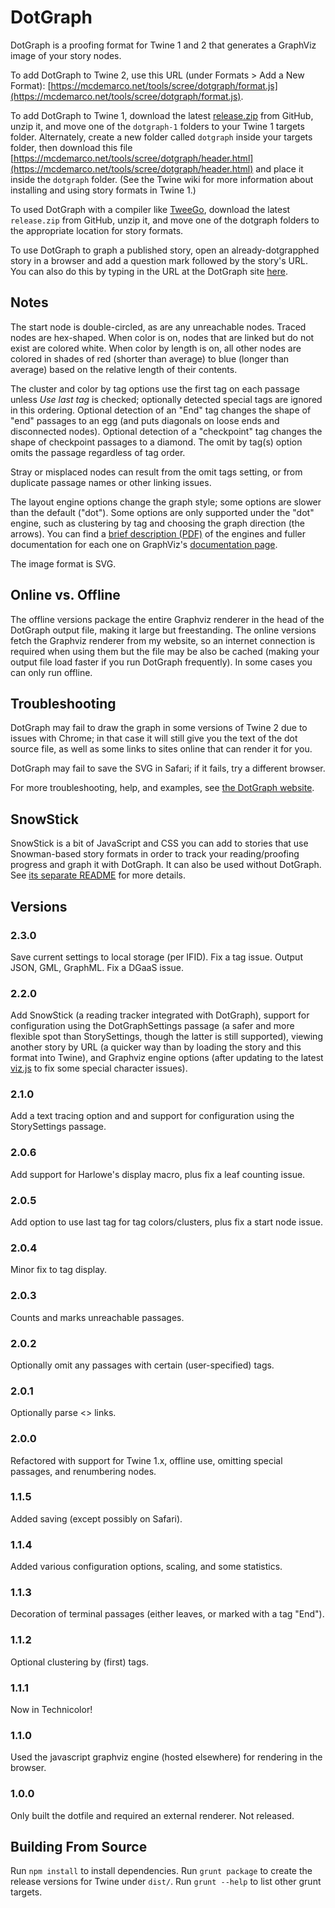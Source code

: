 # DotGraph

DotGraph is a proofing format for Twine 1 and 2 that generates a GraphViz image of your story nodes.

To add DotGraph to Twine 2, use this URL (under Formats > Add a New Format): [https://mcdemarco.net/tools/scree/dotgraph/format.js](https://mcdemarco.net/tools/scree/dotgraph/format.js).

To add DotGraph to Twine 1, download the latest [release.zip](https://github.com/mcdemarco/dotgraph/releases/latest) from GitHub, unzip it, and move one of the `dotgraph-1` folders to your Twine 1 targets folder.  Alternately, create a new folder called `dotgraph` inside your targets folder, then download this file [https://mcdemarco.net/tools/scree/dotgraph/header.html](https://mcdemarco.net/tools/scree/dotgraph/header.html) and place it inside the `dotgraph` folder.  (See the Twine wiki for more information about installing and using story formats in Twine 1.)

To used DotGraph with a compiler like [TweeGo](http://www.motoslave.net/tweego/), download the latest `release.zip` from GitHub, unzip it, and move one of the dotgraph folders to the appropriate location for story formats.

To use DotGraph to graph a published story, open an already-dotgrapphed story in a browser and add a question mark followed by the story's URL.
You can also do this by typing in the URL at the DotGraph site [here](https://mcdemarco.net/tools/scree/dotgraph/#DotGraph.as.a.Service).

## Notes

The start node is double-circled, as are any unreachable nodes.  Traced nodes are hex-shaped.  When color is on, nodes that are linked but do not exist are colored white.  When color by length is on, all other nodes are colored in shades of red (shorter than average) to blue (longer than average) based on the relative length of their contents.

The cluster and color by tag options use the first tag on each passage unless *Use last tag* is checked; optionally detected special tags are ignored in this ordering.  Optional detection of an "End" tag changes the shape of "end" passages to an egg (and puts diagonals on loose ends and disconnected nodes).  Optional detection of a "checkpoint" tag changes the shape of checkpoint passages to a diamond.  The omit by tag(s) option omits the passage regardless of tag order.

Stray or misplaced nodes can result from the omit tags setting, or from duplicate passage names or other linking issues.

The layout engine options change the graph style; some options are slower than the default ("dot").  Some options are only supported under the "dot" engine, such as clustering by tag and choosing the graph direction (the arrows).  You can find a [brief description (PDF)](https://graphviz.gitlab.io/_pages/pdf/dot.1.pdf) of the engines and fuller documentation for each one on GraphViz's [documentation page](https://graphviz.org/documentation/).

The image format is SVG.

## Online vs. Offline

The offline versions package the entire Graphviz renderer in the head of the DotGraph output file, making it large but freestanding. The online versions fetch the Graphviz renderer from my website, so an internet connection is required when using them but the file may be also be cached (making your output file load faster if you run DotGraph frequently).  In some cases you can only run offline.

## Troubleshooting

DotGraph may fail to draw the graph in some versions of Twine 2 due to issues with Chrome;
in that case it will still give you the text of the dot source file, as well as some links to sites online that can render it for you.

DotGraph may fail to save the SVG in Safari; if it fails, try a different browser.

For more troubleshooting, help, and examples, see [the DotGraph website](http://mcdemarco.net/tools/scree/dotgraph/).

## SnowStick

SnowStick is a bit of JavaScript and CSS you can add to stories that use Snowman-based story formats in order to track your reading/proofing progress and graph it with DotGraph.  It can also be used without DotGraph.  See [its separate README](snowstick/README.md) for more details.

## Versions

### 2.3.0

Save current settings to local storage (per IFID).  Fix a tag issue.  Output JSON, GML, GraphML.  Fix a DGaaS issue.

### 2.2.0

Add SnowStick (a reading tracker integrated with DotGraph), support for configuration using the DotGraphSettings passage (a safer and more flexible spot than StorySettings, though the latter is still supported), viewing another story by URL (a quicker way than by loading the story and this format into Twine), and Graphviz engine options (after updating to the latest [viz.js](http://viz-js.com) to fix some special character issues).

### 2.1.0

Add a text tracing option and and support for configuration using the StorySettings passage.

### 2.0.6

Add support for Harlowe's display macro, plus fix a leaf counting issue.

### 2.0.5

Add option to use last tag for tag colors/clusters, plus fix a start node issue.

### 2.0.4

Minor fix to tag display.

### 2.0.3

Counts and marks unreachable passages.

### 2.0.2

Optionally omit any passages with certain (user-specified) tags.

### 2.0.1

Optionally parse <<display>> links.

### 2.0.0

Refactored with support for Twine 1.x, offline use, omitting special passages, and renumbering nodes.

### 1.1.5

Added saving (except possibly on Safari).

### 1.1.4

Added various configuration options, scaling, and some statistics.

### 1.1.3

Decoration of terminal passages (either leaves, or marked with a tag "End").

### 1.1.2

Optional clustering by (first) tags.

### 1.1.1

Now in Technicolor!

### 1.1.0

Used the javascript graphviz engine (hosted elsewhere) for rendering in the browser.

### 1.0.0

Only built the dotfile and required an external renderer.  Not released.

## Building From Source

Run `npm install` to install dependencies.  Run `grunt package` to create the release versions for Twine under `dist/`.  Run `grunt --help` to list other grunt targets.

